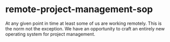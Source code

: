 # remote-project-management-sop
At any given point in time at least some of us are working remotely. This is the norm not the exception. We have an opportunity to craft an entirely new operating system for project management. 

